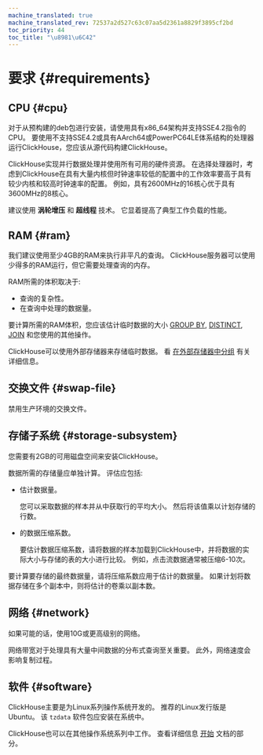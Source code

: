 ```yaml
---
machine_translated: true
machine_translated_rev: 72537a2d527c63c07aa5d2361a8829f3895cf2bd
toc_priority: 44
toc_title: "\u8981\u6C42"
---
```


# 要求 {#requirements}

## CPU {#cpu}

对于从预构建的deb包进行安装，请使用具有x86\_64架构并支持SSE4.2指令的CPU。 要使用不支持SSE4.2或具有AArch64或PowerPC64LE体系结构的处理器运行ClickHouse，您应该从源代码构建ClickHouse。

ClickHouse实现并行数据处理并使用所有可用的硬件资源。 在选择处理器时，考虑到ClickHouse在具有大量内核但时钟速率较低的配置中的工作效率要高于具有较少内核和较高时钟速率的配置。 例如，具有2600MHz的16核心优于具有3600MHz的8核心。

建议使用 **涡轮增压** 和 **超线程** 技术。 它显着提高了典型工作负载的性能。

## RAM {#ram}

我们建议使用至少4GB的RAM来执行非平凡的查询。 ClickHouse服务器可以使用少得多的RAM运行，但它需要处理查询的内存。

RAM所需的体积取决于:

-   查询的复杂性。
-   在查询中处理的数据量。

要计算所需的RAM体积，您应该估计临时数据的大小 [GROUP BY](../sql-reference/statements/select/group-by.md#select-group-by-clause), [DISTINCT](../sql-reference/statements/select/distinct.md#select-distinct), [JOIN](../sql-reference/statements/select/join.md#select-join) 和您使用的其他操作。

ClickHouse可以使用外部存储器来存储临时数据。 看 [在外部存储器中分组](../sql-reference/statements/select/group-by.md#select-group-by-in-external-memory) 有关详细信息。

## 交换文件 {#swap-file}

禁用生产环境的交换文件。

## 存储子系统 {#storage-subsystem}

您需要有2GB的可用磁盘空间来安装ClickHouse。

数据所需的存储量应单独计算。 评估应包括:

-   估计数据量。

    您可以采取数据的样本并从中获取行的平均大小。 然后将该值乘以计划存储的行数。

-   的数据压缩系数。

    要估计数据压缩系数，请将数据的样本加载到ClickHouse中，并将数据的实际大小与存储的表的大小进行比较。 例如，点击流数据通常被压缩6-10次。

要计算要存储的最终数据量，请将压缩系数应用于估计的数据量。 如果计划将数据存储在多个副本中，则将估计的卷乘以副本数。

## 网络 {#network}

如果可能的话，使用10G或更高级别的网络。

网络带宽对于处理具有大量中间数据的分布式查询至关重要。 此外，网络速度会影响复制过程。

## 软件 {#software}

ClickHouse主要是为Linux系列操作系统开发的。 推荐的Linux发行版是Ubuntu。 该 `tzdata` 软件包应安装在系统中。

ClickHouse也可以在其他操作系统系列中工作。 查看详细信息 [开始](../getting-started/index.md) 文档的部分。
